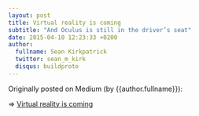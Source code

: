 ```yaml
---
layout: post
title: Virtual reality is coming
subtitle: "And Oculus is still in the driver’s seat"
date: 2015-04-10 12:23:33 +0200
author:
  fullname: Sean Kirkpatrick
  twitter: sean_m_kirk
  disqus: buildproto
---
```


Originally posted on Medium (by {{author.fullname}}):

=> [Virtual reality is coming](https://medium.com/@sean_m_kirk/virtual-reality-is-coming-9df67b15809c#.4e974qe7c)
